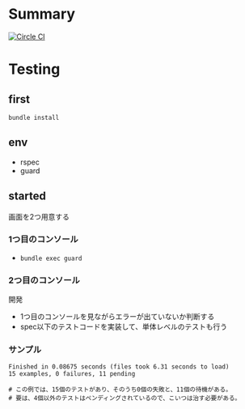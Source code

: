 # Summary
[![Circle CI](https://circleci.com/gh/springhackathon/harmox-user/tree/master.svg?style=svg)](https://circleci.com/gh/springhackathon/harmox-user/tree/master)

# Testing

## first
`bundle install`

## env
* rspec
* guard

## started
画面を2つ用意する

### 1つ目のコンソール
* `bundle exec guard`

### 2つ目のコンソール
開発

* 1つ目のコンソールを見ながらエラーが出ていないか判断する  
* spec以下のテストコードを実装して、単体レベルのテストも行う

### サンプル
```
Finished in 0.08675 seconds (files took 6.31 seconds to load)
15 examples, 0 failures, 11 pending

# この例では、15個のテストがあり、そのうち0個の失敗と、11個の待機がある。
# 要は、4個以外のテストはペンディングされているので、こいつは治す必要がある。
```
